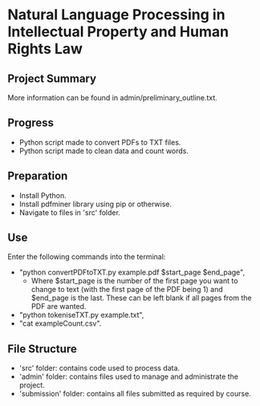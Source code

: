 # Natural Language Processing in Intellectual Property and Human Rights Law
## Project Summary
More information can be found in admin/preliminary_outline.txt.

## Progress
* Python script made to convert PDFs to TXT files.
* Python script made to clean data and count words.

## Preparation
* Install Python.
* Install pdfminer library using pip or otherwise.
* Navigate to files in 'src' folder.

## Use
Enter the following commands into the terminal:
* "python convertPDFtoTXT.py example.pdf $start_page $end_page",
  * Where $start_page is the number of the first page you want to change to text (with the first page of the PDF being 1) and $end_page is the last. These can be left blank if all pages from the PDF are wanted.
* "python tokeniseTXT.py example.txt",
* "cat exampleCount.csv".

## File Structure
* 'src' folder: contains code used to process data.
* 'admin' folder: contains files used to manage and administrate the project.
* 'submission' folder: contains all files submitted as required by course.
